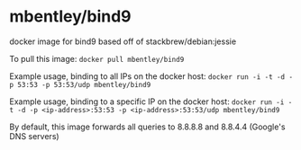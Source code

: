 mbentley/bind9
==================

docker image for bind9
based off of stackbrew/debian:jessie

To pull this image:
`docker pull mbentley/bind9`

Example usage, binding to all IPs on the docker host:
`docker run -i -t -d -p 53:53 -p 53:53/udp mbentley/bind9`

Example usage, binding to a specific IP on the docker host:
`docker run -i -t -d -p <ip-address>:53:53 -p <ip-address>:53:53/udp mbentley/bind9`

By default, this image forwards all queries to 8.8.8.8 and 8.8.4.4 (Google's DNS servers)
